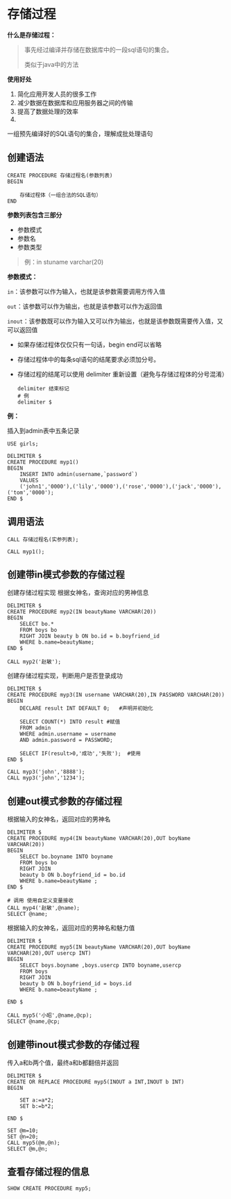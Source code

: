 # 存储过程

**什么是存储过程：**

> 事先经过编译并存储在数据库中的一段sql语句的集合。
>
> 类似于java中的方法



**使用好处**

1. 简化应用开发人员的很多工作
2. 减少数据在数据库和应用服务器之间的传输
3. 提高了数据处理的效率
4. 

一组预先编译好的SQL语句的集合，理解成批处理语句

## 创建语法

```
CREATE PROCEDURE 存储过程名(参数列表)
BEGIN

	存储过程体（一组合法的SQL语句）
END
```



**参数列表包含三部分**

- 参数模式
- 参数名
- 参数类型

> 例：in stuname varchar(20)



**参数模式：**

`in`：该参数可以作为输入，也就是该参数需要调用方传入值

`out`：该参数可以作为输出，也就是该参数可以作为返回值

`inout`：该参数既可以作为输入又可以作为输出，也就是该参数既需要传入值，又可以返回值



- 如果存储过程体仅仅只有一句话，begin end可以省略

- 存储过程体中的每条sql语句的结尾要求必须加分号。

- 存储过程的结尾可以使用 delimiter 重新设置（避免与存储过程体的分号混淆）

  ```
  delimiter 结束标记
  # 例
  delimiter $
  ```

**例：**

插入到admin表中五条记录

``` mysql
USE girls;

DELIMITER $
CREATE PROCEDURE myp1()
BEGIN
	INSERT INTO admin(username,`password`) 
	VALUES
	('john1','0000'),('lily','0000'),('rose','0000'),('jack','0000'),('tom','0000');
END $
```

## 调用语法

``` 
CALL 存储过程名(实参列表);
```

``` mysql
CALL myp1();
```



## 创建带in模式参数的存储过程

创建存储过程实现 根据女神名，查询对应的男神信息

``` mysql
DELIMITER $
CREATE PROCEDURE myp2(IN beautyName VARCHAR(20))
BEGIN
	SELECT bo.*
	FROM boys bo
	RIGHT JOIN beauty b ON bo.id = b.boyfriend_id
	WHERE b.name=beautyName;
END $
```

``` mysql
CALL myp2('赵敏');
```

创建存储过程实现，判断用户是否登录成功

``` mysql
DELIMITER $
CREATE PROCEDURE myp3(IN username VARCHAR(20),IN PASSWORD VARCHAR(20))
BEGIN
	DECLARE result INT DEFAULT 0;	#声明并初始化
	
	SELECT COUNT(*) INTO result	#赋值
	FROM admin
	WHERE admin.username = username
	AND admin.password = PASSWORD;
	
	SELECT IF(result>0,'成功','失败');	#使用
END $
```



``` mysql
CALL myp3('john','8888');
CALL myp3('john','1234');
```



## 创建out模式参数的存储过程

根据输入的女神名，返回对应的男神名

``` mysql
DELIMITER $
CREATE PROCEDURE myp4(IN beautyName VARCHAR(20),OUT boyName VARCHAR(20))
BEGIN
	SELECT bo.boyname INTO boyname
	FROM boys bo
	RIGHT JOIN
	beauty b ON b.boyfriend_id = bo.id
	WHERE b.name=beautyName ;
END $
```

``` mysql
# 调用 使用自定义变量接收
CALL myp4('赵敏',@name);
SELECT @name;
```

根据输入的女神名，返回对应的男神名和魅力值

``` mysql
DELIMITER $
CREATE PROCEDURE myp5(IN beautyName VARCHAR(20),OUT boyName VARCHAR(20),OUT usercp INT) 
BEGIN
	SELECT boys.boyname ,boys.usercp INTO boyname,usercp
	FROM boys 
	RIGHT JOIN
	beauty b ON b.boyfriend_id = boys.id
	WHERE b.name=beautyName ;
	
END $
```

``` mysql
CALL myp5('小昭',@name,@cp);
SELECT @name,@cp;
```



## 创建带inout模式参数的存储过程

传入a和b两个值，最终a和b都翻倍并返回

``` mysql
DELIMITER $
CREATE OR REPLACE PROCEDURE myp5(INOUT a INT,INOUT b INT)
BEGIN

	SET a:=a*2;
	SET b:=b*2;

END $
```

``` mysql
SET @m=10;
SET @n=20;
CALL myp5(@m,@n);
SELECT @m,@n;
```



## 查看存储过程的信息

``` mysql
SHOW CREATE PROCEDURE myp5;
```

